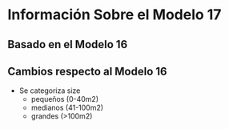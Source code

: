 # Información Sobre el Modelo 17

## Basado en el Modelo 16

## Cambios respecto al Modelo 16
- Se categoriza size
    - pequeños (0-40m2)
    - medianos (41-100m2)
    - grandes (>100m2)
    
